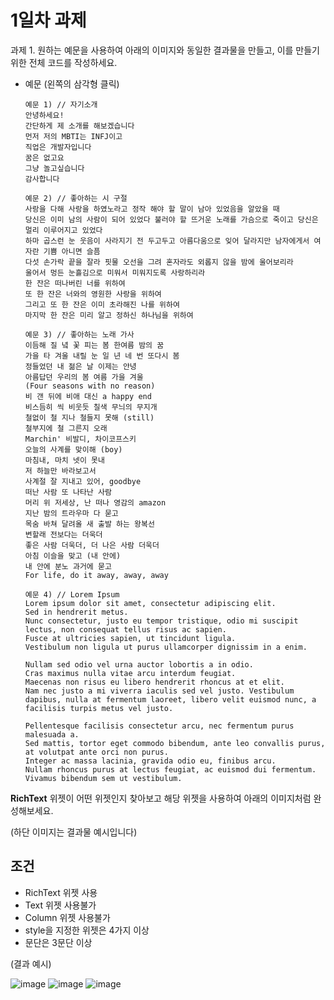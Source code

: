 # 1일차 과제

과제 1. 원하는 예문을 사용하여 아래의 이미지와 동일한 결과물을 만들고, 이를 만들기 위한 전체 코드를 작성하세요.

- 예문 (왼쪽의 삼각형 클릭)
    
    ```
    예문 1) // 자기소개
    안녕하세요!
    간단하게 제 소개를 해보겠습니다
    먼저 저의 MBTI는 INFJ이고
    직업은 개발자입니다
    꿈은 없고요
    그냥 놀고싶습니다
    감사합니다
    
    예문 2) // 좋아하는 시 구절
    사랑을 다해 사랑을 하였노라고 정작 해야 할 말이 남아 있었음을 알았을 때
    당신은 이미 남의 사람이 되어 있었다 불러야 할 뜨거운 노래를 가슴으로 죽이고 당신은 멀리 이루어지고 있었다
    하마 곱스런 눈 웃음이 사라지기 전 두고두고 아름다움으로 잊어 달라지만 남자에게서 여자란 기쁨 아니면 슬픔 
    다섯 손가락 끝을 잘라 핏물 오선을 그려 혼자라도 외롭지 않을 밤에 울어보리라 
    울어서 멍든 눈흘김으로 미워서 미워지도록 사랑하리라 
    한 잔은 떠나버린 너를 위하여 
    또 한 잔은 너와의 영원한 사랑을 위하여 
    그리고 또 한 잔은 이미 초라해진 나를 위하여 
    마지막 한 잔은 미리 알고 정하신 하나님을 위하여
    
    예문 3) // 좋아하는 노래 가사
    이듬해 질 녘 꽃 피는 봄 한여름 밤의 꿈
    가을 타 겨울 내릴 눈 일 년 네 번 또다시 봄
    정들었던 내 젊은 날 이제는 안녕
    아름답던 우리의 봄 여름 가을 겨울
    (Four seasons with no reason)
    비 갠 뒤에 비애 대신 a happy end
    비스듬히 씩 비웃듯 칠색 무늬의 무지개
    철없이 철 지나 철들지 못해 (still)
    철부지에 철 그른지 오래
    Marchin' 비발디, 차이코프스키
    오늘의 사계를 맞이해 (boy)
    마침내, 마치 넷이 못내
    저 하늘만 바라보고서
    사계절 잘 지내고 있어, goodbye
    떠난 사람 또 나타난 사람
    머리 위 저세상, 난 떠나 영감의 amazon
    지난 밤의 트라우마 다 묻고
    목숨 바쳐 달려올 새 출발 하는 왕복선
    변할래 전보다는 더욱더
    좋은 사람 더욱더, 더 나은 사람 더욱더
    아침 이슬을 맞고 (내 안에)
    내 안에 분노 과거에 묻고
    For life, do it away, away, away
    
    예문 4) // Lorem Ipsum
    Lorem ipsum dolor sit amet, consectetur adipiscing elit.
    Sed in hendrerit metus.
    Nunc consectetur, justo eu tempor tristique, odio mi suscipit lectus, non consequat tellus risus ac sapien.
    Fusce at ultricies sapien, ut tincidunt ligula.
    Vestibulum non ligula ut purus ullamcorper dignissim in a enim.
    
    Nullam sed odio vel urna auctor lobortis a in odio.
    Cras maximus nulla vitae arcu interdum feugiat.
    Maecenas non risus eu libero hendrerit rhoncus at et elit.
    Nam nec justo a mi viverra iaculis sed vel justo. Vestibulum dapibus, nulla at fermentum laoreet, libero velit euismod nunc, a facilisis turpis metus vel justo.
    
    Pellentesque facilisis consectetur arcu, nec fermentum purus malesuada a.
    Sed mattis, tortor eget commodo bibendum, ante leo convallis purus, at volutpat ante orci non purus.
    Integer ac massa lacinia, gravida odio eu, finibus arcu.
    Nullam rhoncus purus at lectus feugiat, ac euismod dui fermentum. Vivamus bibendum sem ut vestibulum.
    ```
    

**RichText** 위젯이 어떤 위젯인지 찾아보고 해당 위젯을 사용하여 아래의 이미지처럼 완성해보세요.

(하단 이미지는 결과물 예시입니다)

## **조건**

- RichText 위젯 사용
- Text 위젯 사용불가
- Column 위젯 사용불가
- style을 지정한 위젯은 4가지 이상
- 문단은 3문단 이상

(결과 예시)

![image](https://github.com/9weeks-flutter-sfac/assignment-hyejoo/assets/134242825/25dfb731-67cf-48ed-9671-af962022075d)
![image](https://github.com/9weeks-flutter-sfac/assignment-hyejoo/assets/134242825/5c94eb3c-918b-4f67-b4ed-374b13112234)
![image](https://github.com/9weeks-flutter-sfac/assignment-hyejoo/assets/134242825/fcfa64ca-aa8b-4180-9a5b-7d4dfc0163f6)


